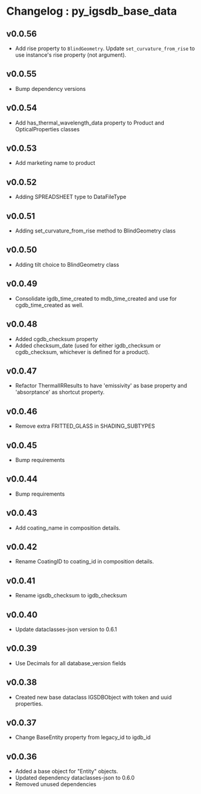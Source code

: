 # Changelog : py_igsdb_base_data

## v0.0.56

- Add rise property to `BlindGeometry`. Update `set_curvature_from_rise` to use instance's rise property (not argument).

## v0.0.55

- Bump dependency versions

## v0.0.54

- Add has_thermal_wavelength_data property to Product and OpticalProperties classes

## v0.0.53

- Add marketing name to product 

## v0.0.52

- Adding SPREADSHEET type to DataFileType

## v0.0.51

- Adding set_curvature_from_rise method to BlindGeometry class

## v0.0.50

- Adding tilt choice to BlindGeometry class

## v0.0.49

- Consolidate igdb_time_created to mdb_time_created and use for cgdb_time_created as well.

## v0.0.48

- Added cgdb_checksum property
- Added checksum_date (used for either igdb_checksum or cgdb_checksum, whichever is defined for a product).

## v0.0.47

- Refactor ThermalIRResults to have 'emissivity' as base property and 'absorptance' as shortcut property.

## v0.0.46

- Remove extra FRITTED_GLASS in SHADING_SUBTYPES

## v0.0.45

- Bump requirements

## v0.0.44

- Bump requirements

## v0.0.43

- Add coating_name in composition details.

## v0.0.42

- Rename CoatingID to coating_id in composition details.

## v0.0.41

- Rename igsdb_checksum to igdb_checksum

## v0.0.40

- Update dataclasses-json version to 0.6.1

## v0.0.39

- Use Decimals for all database_version fields

## v0.0.38

- Created new base dataclass IGSDBObject with token and uuid properties.

## v0.0.37

- Change BaseEntity property from legacy_id to igdb_id

## v0.0.36

- Added a base object for "Entity" objects.
- Updated dependency dataclasses-json to 0.6.0
- Removed unused dependencies

